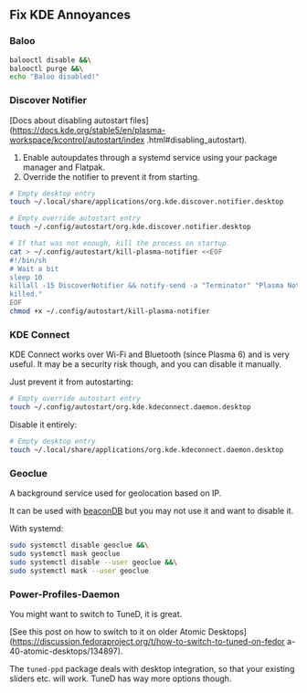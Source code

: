 ## Fix KDE Annoyances

### Baloo

```sh
balooctl disable &&\
balooctl purge &&\
echo "Baloo disabled!"
```

### Discover Notifier

[Docs about disabling autostart 
files](https://docs.kde.org/stable5/en/plasma-workspace/kcontrol/autostart/index
.html#disabling_autostart).

1. Enable autoupdates through a systemd service using your package manager and 
Flatpak.
2. Override the notifier to prevent it from starting.

```sh
# Empty desktop entry
touch ~/.local/share/applications/org.kde.discover.notifier.desktop

# Empty override autostart entry
touch ~/.config/autostart/org.kde.discover.notifier.desktop

# If that was not enough, kill the process on startup.
cat > ~/.config/autostart/kill-plasma-notifier <<EOF
#!/bin/sh
# Wait a bit
sleep 10
killall -15 DiscoverNotifier && notify-send -a "Terminator" "Plasma Notifier 
killed."
EOF
chmod +x ~/.config/autostart/kill-plasma-notifier
```

### KDE Connect

KDE Connect works over Wi-Fi and Bluetooth (since Plasma 6) and is very useful. 
It may be a security risk though, and you can disable it manually.

Just prevent it from autostarting:

```sh
# Empty override autostart entry
touch ~/.config/autostart/org.kde.kdeconnect.daemon.desktop
```

Disable it entirely:

```sh
# Empty desktop entry
touch ~/.local/share/applications/org.kde.kdeconnect.daemon.desktop
```

### Geoclue

A background service used for geolocation based on IP.

It can be used with [beaconDB](https://beacondb.net) but you may not use it and 
want to disable it.

With systemd:

```sh
sudo systemctl disable geoclue &&\
sudo systemctl mask geoclue
sudo systemctl disable --user geoclue &&\
sudo systemctl mask --user geoclue
```

### Power-Profiles-Daemon

You might want to switch to TuneD, it is great.

[See this post on how to switch to it on older Atomic 
Desktops](https://discussion.fedoraproject.org/t/how-to-switch-to-tuned-on-fedor
a-40-atomic-desktops/134897).

The `tuned-ppd` package deals with desktop integration, so that your existing 
sliders etc. will work. TuneD has way more options though.